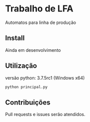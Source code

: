 # Trabalho de LFA

Automatos para linha de produção

## Install

Ainda em desenvolvimento


## Utilização

versão python: 3.7.5rc1 (Windows x64)

```bash
python principal.py
```

## Contribuições

Pull requests e issues serão atendidos.